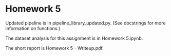# Homework 5

Updated pipeline is in pipeline_library_updated.py. (See docstrings for more information on functions.)

The dataset analysis for this assignment is in Homework 5.ipynb.

The short report is Homework 5 - Writeup.pdf.